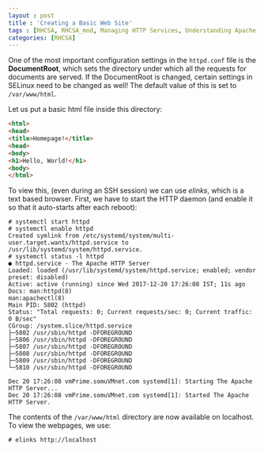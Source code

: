 ```yaml
---
layout : post
title : 'Creating a Basic Web Site'
tags : [RHCSA, RHCSA_mod, Managing HTTP Services, Understanding Apache Configuration]
categories: [RHCSA]
---
```



One of the most important configuration settings in the `httpd.conf`
file is the **DocumentRoot**, which sets the directory under which all
the requests for documents are served. If the DocumentRoot is changed,
certain settings in SELinux need to be changed as well\! The default
value of this is set to `/var/www/html`.

Let us put a basic html file inside this directory:

``` html
<html>
<head>
<title>Homepage!</title>
<head>
<body>
<h1>Hello, World!</h1>
<body>
</html>
```

To view this, (even during an SSH session) we can use *elinks*, which is
a text based browser. First, we have to start the HTTP daemon (and
enable it so that it auto-starts after each reboot):

``` console
# systemctl start httpd
# systemctl enable httpd
Created symlink from /etc/systemd/system/multi-user.target.wants/httpd.service to /usr/lib/systemd/system/httpd.service.
# systemctl status -l httpd
● httpd.service - The Apache HTTP Server
Loaded: loaded (/usr/lib/systemd/system/httpd.service; enabled; vendor preset: disabled)
Active: active (running) since Wed 2017-12-20 17:26:08 IST; 11s ago
Docs: man:httpd(8)
man:apachectl(8)
Main PID: 5802 (httpd)
Status: "Total requests: 0; Current requests/sec: 0; Current traffic:   0 B/sec"
CGroup: /system.slice/httpd.service
├─5802 /usr/sbin/httpd -DFOREGROUND
├─5806 /usr/sbin/httpd -DFOREGROUND
├─5807 /usr/sbin/httpd -DFOREGROUND
├─5808 /usr/sbin/httpd -DFOREGROUND
├─5809 /usr/sbin/httpd -DFOREGROUND
└─5810 /usr/sbin/httpd -DFOREGROUND

Dec 20 17:26:08 vmPrime.somuVMnet.com systemd[1]: Starting The Apache HTTP Server...
Dec 20 17:26:08 vmPrime.somuVMnet.com systemd[1]: Started The Apache HTTP Server.
```

The contents of the `/var/www/html` directory are now available on
localhost. To view the webpages, we use:

``` console
# elinks http://localhost
```

